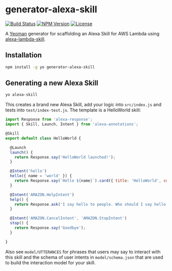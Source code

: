 # generator-alexa-skill

[![Build Status](https://travis-ci.org/cameronhunter/generator-alexa-skill.svg?branch=master)](https://travis-ci.org/cameronhunter/generator-alexa-skill) [![NPM Version](https://img.shields.io/npm/v/generator-alexa-skill.svg)](https://npmjs.org/package/generator-alexa-skill) [![License](https://img.shields.io/npm/l/generator-alexa-skill.svg)](https://github.com/cameronhunter/generator-alexa-skill/blob/master/LICENSE)

A [Yeoman](http://yeoman.io) generator for scaffolding an Alexa Skill for AWS Lambda using [alexa-lambda-skill](https://github.com/cameronhunter/alexa-lambda-skill).

## Installation

```bash
npm install -g yo generator-alexa-skill
```

## Generating a new Alexa Skill

```bash
yo alexa-skill
```

This creates a brand new Alexa Skill, add your logic into `src/index.js` and tests into `test/index-test.js`. The template is a HelloWorld skill:

```javascript
import Response from 'alexa-response';
import { Skill, Launch, Intent } from 'alexa-annotations';

@Skill
export default class HelloWorld {

  @Launch
  launch() {
    return Response.say('HelloWorld launched!');
  }

  @Intent('hello')
  hello({ name = 'world' }) {
    return Response.say(`Hello ${name}`).card({ title: 'HelloWorld', content: `Hello ${name}` });
  }

  @Intent('AMAZON.HelpIntent')
  help() {
    return Response.ask('I say hello to people. Who should I say hello to?').reprompt('Who should I say hello to?');
  }

  @Intent('AMAZON.CancelIntent', 'AMAZON.StopIntent')
  stop() {
    return Response.say('Goodbye');
  }

}
```

Also see `model/UTTERANCES` for phrases that users may say to interact with this skill and the schema of user intents in `model/schema.json` that are used to build the interaction model for your skill.
